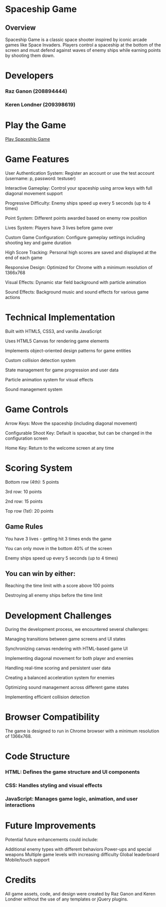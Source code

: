 # Spaceship Game
## Overview
Spaceship Game is a classic space shooter inspired by iconic arcade games like Space Invaders. Players control a spaceship at the bottom of the screen and must defend against waves of enemy ships while earning points by shooting them down.

# Developers
### Raz Ganon (208894444)
### Keren Londner (209398619)

# Play the Game

[Play Spaceship Game](https://wed-2023.github.io/assignment2-209398619_208894444_assignment2/)

# Game Features

User Authentication System: Register an account or use the test account (username: p, password: testuser)

Interactive Gameplay: Control your spaceship using arrow keys with full diagonal movement support

Progressive Difficulty: Enemy ships speed up every 5 seconds (up to 4 times)

Point System: Different points awarded based on enemy row position

Lives System: Players have 3 lives before game over

Custom Game Configuration: Configure gameplay settings including shooting key and game duration

High Score Tracking: Personal high scores are saved and displayed at the end of each game

Responsive Design: Optimized for Chrome with a minimum resolution of 1366x768

Visual Effects: Dynamic star field background with particle animation

Sound Effects: Background music and sound effects for various game actions

# Technical Implementation

Built with HTML5, CSS3, and vanilla JavaScript

Uses HTML5 Canvas for rendering game elements

Implements object-oriented design patterns for game entities

Custom collision detection system

State management for game progression and user data

Particle animation system for visual effects

Sound management system

# Game Controls

Arrow Keys: Move the spaceship (including diagonal movement)

Configurable Shoot Key: Default is spacebar, but can be changed in the configuration screen

Home Key: Return to the welcome screen at any time

# Scoring System

Bottom row (4th): 5 points

3rd row: 10 points

2nd row: 15 points

Top row (1st): 20 points

## Game Rules

You have 3 lives - getting hit 3 times ends the game

You can only move in the bottom 40% of the screen

Enemy ships speed up every 5 seconds (up to 4 times)

## You can win by either:

Reaching the time limit with a score above 100 points

Destroying all enemy ships before the time limit



# Development Challenges
During the development process, we encountered several challenges:

Managing transitions between game screens and UI states

Synchronizing canvas rendering with HTML-based game UI

Implementing diagonal movement for both player and enemies

Handling real-time scoring and persistent user data

Creating a balanced acceleration system for enemies

Optimizing sound management across different game states

Implementing efficient collision detection

# Browser Compatibility

The game is designed to run in Chrome browser with a minimum resolution of 1366x768.

# Code Structure
### HTML: Defines the game structure and UI components
### CSS: Handles styling and visual effects
### JavaScript: Manages game logic, animation, and user interactions

# Future Improvements
Potential future enhancements could include:

Additional enemy types with different behaviors
Power-ups and special weapons
Multiple game levels with increasing difficulty
Global leaderboard
Mobile/touch support

# Credits
All game assets, code, and design were created by Raz Ganon and Keren Londner without the use of any templates or jQuery plugins.
